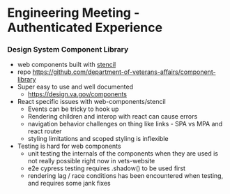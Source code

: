 # Engineering Meeting - Authenticated Experience

### Design System Component Library
 - web components built with [stencil](https://stenciljs.com/)
 - repo https://github.com/department-of-veterans-affairs/component-library
 - Super easy to use and well documented
   - https://design.va.gov/components
 - React specific issues with web-components/stencil
    - Events can be tricky to hook up
    - Rendering children and interop with react can cause errors
    - navigation behavior challenges on thing like links - SPA vs MPA and react router
    - styling limitations and scoped styling is inflexible
 - Testing is hard for web components
    - unit testing the internals of the components when they are used is not really possible right now in vets-website
    - e2e cypress testing requires .shadow() to be used first
    - rendering lag / race conditions has been encountered when testing, and requires some jank fixes 

